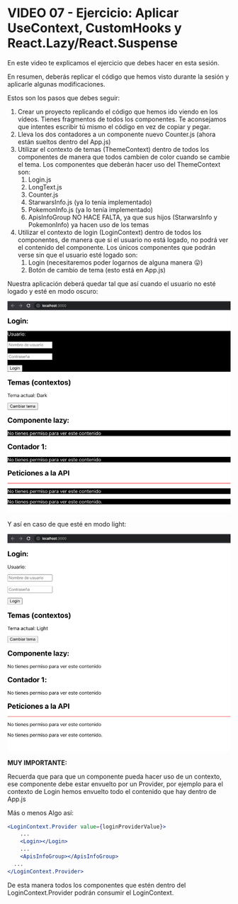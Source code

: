 # VIDEO 07 - Ejercicio: Aplicar UseContext, CustomHooks y React.Lazy/React.Suspense

En este video te explicamos el ejercicio que debes hacer en esta sesión. 

En resumen, deberás replicar el código que hemos visto durante la sesión y aplicarle algunas modificaciones.

Estos son los pasos que debes seguir:

1. Crear un proyecto replicando el código que hemos ido viendo en los vídeos. Tienes fragmentos de todos los componentes. Te aconsejamos que intentes escribir tú mismo el código en vez de copiar y pegar.
2. Lleva los dos contadores a un componente nuevo Counter.js (ahora están sueltos dentro del App.js)
3. Utilizar el contexto de temas (ThemeContext) dentro de todos los componentes de manera que todos cambien de color cuando se cambie el tema. Los componentes que deberán hacer uso del ThemeContext son:
    1. Login.js
    2. LongText.js
    3. Counter.js
    4. StarwarsInfo.js (ya lo tenía implementado)
    5. PokemonInfo.js (ya lo tenía implementado)
    6. ApisInfoGroup NO HACE FALTA, ya que sus hijos (StarwarsInfo y PokemonInfo) ya hacen uso de los temas
4. Utilizar el contexto de login (LoginContext) dentro de todos los componentes, de manera que si el usuario no está logado, no podrá ver el contenido del componente. Los únicos componentes que podrán verse sin que el usuario esté logado son:
    1. Login (necesitaremos poder logarnos de alguna manera 😛)
    2. Botón de cambio de tema (esto está en App.js)

Nuestra aplicación deberá quedar tal que así cuando el usuario no esté logado y esté en modo oscuro:

![ejercicio 6 dark.png](/docs/assets/ejercicio_6_dark.png)

Y así en caso de que esté en modo light:

![ejercicio 6 light.png](/docs/assets/ejercicio_6_light.png)

**MUY IMPORTANTE:**

Recuerda que para que un componente pueda hacer uso de un contexto, ese componente debe estar envuelto por un Provider, por ejemplo para el contexto de Login hemos envuelto todo el contenido que hay dentro de App.js

Más o menos Algo así:

```jsx
<LoginContext.Provider value={loginProviderValue}>
	...
	<Login></Login>
	...
	<ApisInfoGroup></ApisInfoGroup>
  ...
</LoginContext.Provider>
```

De esta manera todos los componentes que estén dentro del LoginContext.Provider podrán consumir el LoginContext.